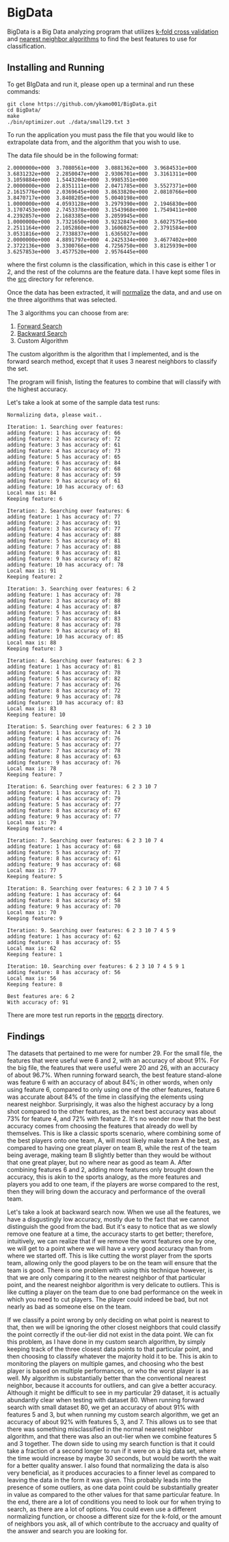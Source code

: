 # BigData
BigData is a Big Data analyzing program that utilizes [k-fold cross validation](https://en.wikipedia.org/wiki/Cross-validation_(statistics)#k-fold_cross-validation) and [nearest neighbor algorithms](https://en.wikipedia.org/wiki/K-nearest_neighbors_algorithm) to find the best features to use for classification.

## Installing and Running
To get BIgData and run it, please open up a terminal and run these commands:
```
git clone https://github.com/ykamo001/BigData.git
cd BigData/
make
./bin/optimizer.out ./data/small29.txt 3
```


To run the application you must pass the file that you would like to extrapolate data from, and the algorithm that you wish to use.


The data file should be in the following format:
```
2.0000000e+000  3.7080561e+000  3.0881362e+000  3.9684531e+000  3.6831232e+000  2.2850047e+000  2.9306701e+000  3.3161311e+000  3.1059884e+000  1.5443204e+000  3.9985351e+000
2.0000000e+000  2.8351111e+000  2.0471785e+000  3.5527371e+000  2.1615776e+000  2.0369645e+000  3.8633820e+000  2.0810766e+000  3.8470717e+000  3.8408205e+000  5.0040198e+000
1.0000000e+000  4.0593128e+000  3.2979390e+000  2.1946830e+000  3.1707453e+000  2.7453378e+000  3.1543968e+000  1.7549411e+000  4.2392857e+000  2.1683385e+000  3.2059945e+000
1.0000000e+000  3.7321650e+000  3.9232847e+000  3.6027575e+000  2.2511164e+000  2.1052860e+000  3.1606025e+000  2.3791584e+000  3.0531816e+000  2.7338837e+000  1.6365027e+000
2.0000000e+000  4.8891797e+000  4.2425334e+000  3.4677402e+000  2.3722136e+000  3.3300766e+000  4.7256750e+000  3.8125939e+000  3.6257853e+000  3.4577520e+000  2.9576445e+000

```
where the first column is the classification, which in this case is either 1 or 2, and the rest of the columns are the feature data.
I have kept some files in the [src](https://github.com/ykamo001/BigData/tree/master/data) directory for reference.


Once the data has been extracted, it will [normalize](https://en.wikipedia.org/wiki/Feature_scaling) the data, and and use on the three algorithms that was selected.

The 3 algorithms you can choose from are:

1. [Forward Search](https://en.wikipedia.org/wiki/Stepwise_regression#Main_approaches)
2. [Backward Search](https://en.wikipedia.org/wiki/Stepwise_regression#Main_approaches)
3. Custom Algorithm

The custom algorithm is the algorithm that I implemented, and is the forward search method, except that it uses 3 nearest neighbors to classify the set.

The program will finish, listing the features to combine that will classify with the highest accuracy.

Let's take a look at some of the sample data test runs:
```
Normalizing data, please wait..

Iteration: 1. Searching over features: 
adding feature: 1 has accuracy of: 66
adding feature: 2 has accuracy of: 72
adding feature: 3 has accuracy of: 61
adding feature: 4 has accuracy of: 73
adding feature: 5 has accuracy of: 65
adding feature: 6 has accuracy of: 84
adding feature: 7 has accuracy of: 68
adding feature: 8 has accuracy of: 59
adding feature: 9 has accuracy of: 61
adding feature: 10 has accuracy of: 63
Local max is: 84
Keeping feature: 6

Iteration: 2. Searching over features: 6 
adding feature: 1 has accuracy of: 77
adding feature: 2 has accuracy of: 91
adding feature: 3 has accuracy of: 77
adding feature: 4 has accuracy of: 88
adding feature: 5 has accuracy of: 81
adding feature: 7 has accuracy of: 88
adding feature: 8 has accuracy of: 81
adding feature: 9 has accuracy of: 82
adding feature: 10 has accuracy of: 78
Local max is: 91
Keeping feature: 2

Iteration: 3. Searching over features: 6 2 
adding feature: 1 has accuracy of: 78
adding feature: 3 has accuracy of: 88
adding feature: 4 has accuracy of: 87
adding feature: 5 has accuracy of: 84
adding feature: 7 has accuracy of: 83
adding feature: 8 has accuracy of: 78
adding feature: 9 has accuracy of: 81
adding feature: 10 has accuracy of: 85
Local max is: 88
Keeping feature: 3

Iteration: 4. Searching over features: 6 2 3 
adding feature: 1 has accuracy of: 81
adding feature: 4 has accuracy of: 78
adding feature: 5 has accuracy of: 82
adding feature: 7 has accuracy of: 76
adding feature: 8 has accuracy of: 72
adding feature: 9 has accuracy of: 78
adding feature: 10 has accuracy of: 83
Local max is: 83
Keeping feature: 10

Iteration: 5. Searching over features: 6 2 3 10 
adding feature: 1 has accuracy of: 74
adding feature: 4 has accuracy of: 76
adding feature: 5 has accuracy of: 77
adding feature: 7 has accuracy of: 78
adding feature: 8 has accuracy of: 63
adding feature: 9 has accuracy of: 76
Local max is: 78
Keeping feature: 7

Iteration: 6. Searching over features: 6 2 3 10 7 
adding feature: 1 has accuracy of: 71
adding feature: 4 has accuracy of: 79
adding feature: 5 has accuracy of: 77
adding feature: 8 has accuracy of: 67
adding feature: 9 has accuracy of: 77
Local max is: 79
Keeping feature: 4

Iteration: 7. Searching over features: 6 2 3 10 7 4 
adding feature: 1 has accuracy of: 68
adding feature: 5 has accuracy of: 77
adding feature: 8 has accuracy of: 61
adding feature: 9 has accuracy of: 68
Local max is: 77
Keeping feature: 5

Iteration: 8. Searching over features: 6 2 3 10 7 4 5 
adding feature: 1 has accuracy of: 64
adding feature: 8 has accuracy of: 58
adding feature: 9 has accuracy of: 70
Local max is: 70
Keeping feature: 9

Iteration: 9. Searching over features: 6 2 3 10 7 4 5 9 
adding feature: 1 has accuracy of: 62
adding feature: 8 has accuracy of: 55
Local max is: 62
Keeping feature: 1

Iteration: 10. Searching over features: 6 2 3 10 7 4 5 9 1 
adding feature: 8 has accuracy of: 56
Local max is: 56
Keeping feature: 8

Best features are: 6 2 
With accuracy of: 91
```

There are more test run reports in the [reports](https://github.com/ykamo001/BigData/tree/master/reports) directory.

## Findings
The datasets that pertained to me were for number 29. 
For the small file, the features that were useful were 6 and 2, with an accuracy of about 91%.
For the big file, the features that were useful were 20 and 26, with an accuracy of about 96.7%.
When running forward search, the best feature stand-alone was feature 6 with an accuracy of about 84%; in other words, when only using feature 6, compared to only using one of the other features, feature 6 was accurate about 84% of the time in classifying the elements using nearest neighbor.
Surprisingly, it was also the highest accuracy by a long shot compared to the other features, as the next best accuracy was about 73% for feature 4, and 72% with feature 2.
It's no wonder now that the best accuracy comes from choosing the features that already do well by themselves.
This is like a classic sports scenario, where combining some of the best players onto one team, A, will most likely make team A the best, as compared to having one great player on team B, while the rest of the team being average, making team B slightly better than they would be without that one great player, but no where near as good as team A.
After combining features 6 and 2, adding more features only brought down the accuracy, this is akin to the sports analogy, as the more features and players you add to one team, if the players are worse compared to the rest, then they will bring down the accuracy and performance of the overall team.


Let's take a look at backward search now.
When we use all the features, we have a disgustingly low accuracy, mostly due to the fact that we cannot distinguish the good from the bad.
But it's easy to notice that as we slowly remove one feature at a time, the accuracy starts to get better; therefore, intuitively, we can realize that if we remove the worst features one by one, we will get to a point where we will have a very good accuracy than from where we started off.
This is like cutting the worst player from the sports team, allowing only the good players to be on the team will ensure that the team is good.
There is one problem with using this technique however, is that we are only comparing it to the nearest neighbor of that particular point, and the nearest neighbor algorithm is very delicate to outliers.
This is like cutting a player on the team due to one bad performance on the week in which you need to cut players.
The player could indeed be bad, but not nearly as bad as someone else on the team.


If we classify a point wrong by only deciding on what point is nearest to that, then we will be ignoring the other closest neighbors that could classify the point correctly if the out-lier did not exist in the data point.
We can fix this problem, as I have done in my custom search algorithm, by simply keeping track of the three closest data points to that particular point, and then choosing to classify whatever the majority hold it to be.
This is akin to monitoring the players on multiple games, and choosing who the best player is based on multiple performances, or who the worst player is as well.
My algorithm is substantially better than the conventional nearest neighbor, because it accounts for outliers, and can give a better accuracy.
Although it might be difficult to see in my particular 29 dataset, it is actually abundantly clear when testing with dataset 80.
When running forward search with small dataset 80, we get an accuracy of about 91% with features 5 and 3, but when running my custom search algorithm, we get an accuracy of about 92% with features 5, 3, and 7.
This allows us to see that there was something misclassified in the normal nearest neighbor algorithm, and that there was also an out-lier when we combine features 5 and 3 together.
The down side to using my search function is that it could take a fraction of a second longer to run if it were on a big data set, where the time would increase by maybe 30 seconds, but would be worth the wait for a better quality answer.
I also found that normalizing the data is also very beneficial, as it produces accuracies to a finner level as compared to leaving the data in the form it was given.
This probably leads into the presence of some outliers, as one data point could be substantially greater in value as compared to the other values for that same particular feature.
In the end, there are a lot of conditions you need to look our for when trying to search, as there are a lot of options.
You could even use a different normalizing function, or choose a different size for the k-fold, or the amount of neighbors you ask, all of which contribute to the accruacy and quality of the answer and search you are looking for.
